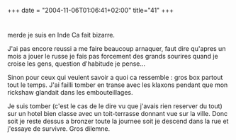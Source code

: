 +++
date = "2004-11-06T01:06:41+02:00"
title="41"
+++
#
merde je suis en Inde
Ca fait bizarre. 

J'ai pas encore reussi a me faire beaucoup arnaquer, faut dire qu'apres un mois a jouer le russe je fais pas forcement des grands sourires quand je croise les gens, question d'habitude je pense... 

Sinon pour ceux qui veulent savoir a quoi ca ressemble : gros box partout tout le temps. J'ai failli tomber en transe avec les klaxons pendant que mon rickshaw glandait dans les embouteillages. 

Je suis tomber (c'est le cas de le dire vu que j'avais rien reserver du tout) sur un hotel bien classe avec un toit-terrasse donnant vue sur la ville. Donc soit je reste dessus a bronzer toute la journee soit je descend dans la rue et j'essaye de survivre. Gros dilemne.

